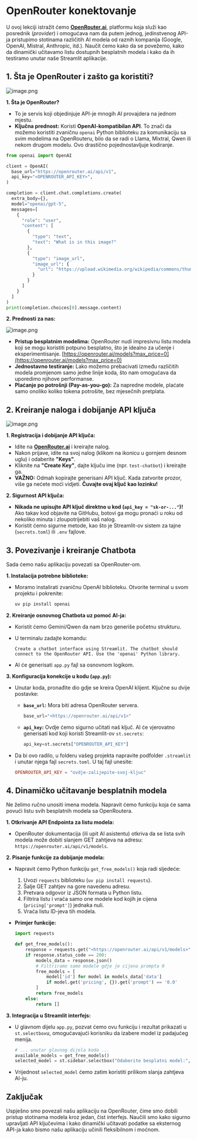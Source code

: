 # OpenRouter konektovanje

U ovoj lekciji istražit ćemo [**OpenRouter.ai**](http://OpenRouter.ai), platformu koja služi kao posrednik (*provider*) i omogućava nam da putem jednog, jedinstvenog API-ja pristupimo stotinama različitih AI modela od raznih kompanija (Google, OpenAI, Mistral, Anthropic, itd.). Naučit ćemo kako da se povežemo, kako da dinamički učitavamo listu dostupnih besplatnih modela i kako da ih testiramo unutar naše Streamlit aplikacije.

## 1. Šta je OpenRouter i zašto ga koristiti?

![image.png](/files/images/06_image.png)

**1. Šta je OpenRouter?**

- To je servis koji objedinjuje API-je mnogih AI provajdera na jednom mjestu.
- **Ključna prednost:** Koristi **OpenAI-kompatibilan API**. To znači da možemo koristiti zvaničnu `openai` Python biblioteku za komunikaciju sa svim modelima na OpenRouteru, bilo da se radi o Llama, Mixtral, Qwen ili nekom drugom modelu. Ovo drastično pojednostavljuje kodiranje.

```python
from openai import OpenAI

client = OpenAI(
  base_url="https://openrouter.ai/api/v1",
  api_key="<OPENROUTER_API_KEY>",
)

completion = client.chat.completions.create(
  extra_body={},
  model="openai/gpt-5",
  messages=[
    {
      "role": "user",
      "content": [
        {
          "type": "text",
          "text": "What is in this image?"
        },
        {
          "type": "image_url",
          "image_url": {
            "url": "https://upload.wikimedia.org/wikipedia/commons/thumb/d/dd/Gfp-wisconsin-madison-the-nature-boardwalk.jpg/2560px-Gfp-wisconsin-madison-the-nature-boardwalk.jpg"
          }
        }
      ]
    }
  ]
)
print(completion.choices[0].message.content)
```

**2. Prednosti za nas:**

![image.png](/files/images/06_image%201.png)

- **Pristup besplatnim modelima:** OpenRouter nudi impresivnu listu modela koji se mogu koristiti potpuno besplatno, što je idealno za učenje i eksperimentisanje. [https://openrouter.ai/models?max_price=0](https://openrouter.ai/models?max_price=0)
- **Jednostavno testiranje:** Lako možemo prebacivati između različitih modela promjenom samo jedne linije koda, što nam omogućava da uporedimo njihove performanse.
- **Plaćanje po potrošnji (Pay-as-you-go):** Za napredne modele, plaćate samo onoliko koliko tokena potrošite, bez mjesečnih pretplata.

## 2. Kreiranje naloga i dobijanje API ključa

![image.png](/files/images/06_image%202.png)

**1. Registracija i dobijanje API ključa:**

- Idite na [**OpenRouter.ai**](https://openrouter.ai/) i kreirajte nalog.
- Nakon prijave, idite na svoj nalog (klikom na ikonicu u gornjem desnom uglu) i odaberite **"Keys"**.
- Kliknite na **"Create Key"**, dajte ključu ime (npr. `test-chatbot`) i kreirajte ga.
- **VAŽNO:** Odmah kopirajte generisani API ključ. Kada zatvorite prozor, više ga nećete moći vidjeti. **Čuvajte ovaj ključ kao lozinku!**

**2. Sigurnost API ključa:**

- **Nikada ne upisujte API ključ direktno u kod (`api_key = "sk-or-..."`)!** Ako takav kod objavite na GitHubu, botovi ga mogu pronaći u roku od nekoliko minuta i zloupotrijebiti vaš nalog.
- Koristit ćemo sigurne metode, kao što je Streamlit-ov sistem za tajne (`secrets.toml`) ili `.env` fajlove.

## 3. Povezivanje i kreiranje Chatbota

Sada ćemo našu aplikaciju povezati sa OpenRouter-om.

**1. Instalacija potrebne biblioteke:**

- Moramo instalirati zvaničnu OpenAI biblioteku. Otvorite terminal u svom projektu i pokrenite:
    
    ```bash
    uv pip install openai
    ```
    

**2. Kreiranje osnovnog Chatbota uz pomoć AI-ja:**

- Koristit ćemo Gemini/Qwen da nam brzo generiše početnu strukturu.
- U terminalu zadajte komandu:
    
    ```
    Create a chatbot interface using Streamlit. The chatbot should connect to the OpenRouter API. Use the 'openai' Python library.
    
    ```
    
- AI će generisati `app.py` fajl sa osnovnom logikom.

**3. Konfiguracija konekcije u kodu (`app.py`):**

- Unutar koda, pronađite dio gdje se kreira OpenAI klijent. Ključne su dvije postavke:
    - **`base_url`:** Mora biti adresa OpenRouter servera.
        
        ```python
        base_url="<https://openrouter.ai/api/v1>"
        ```
        
    - **`api_key`:** Ovdje ćemo sigurno učitati naš ključ. AI će vjerovatno generisati kod koji koristi Streamlit-ov `st.secrets`:
        
        ```python
        api_key=st.secrets["OPENROUTER_API_KEY"]
        ```
        
- Da bi ovo radilo, u folderu vašeg projekta napravite podfolder `.streamlit` i unutar njega fajl `secrets.toml`. U taj fajl unesite:
    
    ```toml
    OPENROUTER_API_KEY = "ovdje-zalijepite-svoj-kljuc"
    ```
    

## 4. Dinamičko učitavanje besplatnih modela

Ne želimo ručno unositi imena modela. Napravit ćemo funkciju koja će sama povući listu svih besplatnih modela sa OpenRoutera.

**1. Otkrivanje API Endpointa za listu modela:**

- OpenRouter dokumentacija (ili upit AI asistentu) otkriva da se lista svih modela može dobiti slanjem GET zahtjeva na adresu: `https://openrouter.ai/api/v1/models`.

**2. Pisanje funkcije za dobijanje modela:**

- Napravit ćemo Python funkciju `get_free_models()` koja radi sljedeće:
    1. Uvozi `requests` biblioteku (`uv pip install requests`).
    2. Šalje GET zahtjev na gore navedenu adresu.
    3. Pretvara odgovor iz JSON formata u Python listu.
    4. Filtrira listu i vraća samo one modele kod kojih je cijena (`pricing['prompt']`) jednaka nuli.
    5. Vraća listu ID-jeva tih modela.
- **Primjer funkcije:**
    
    ```python
    import requests
    
    def get_free_models():
        response = requests.get("<https://openrouter.ai/api/v1/models>")
        if response.status_code == 200:
            models_data = response.json()
            # Filtriramo samo modele gdje je cijena prompta 0
            free_models = [
                model['id'] for model in models_data['data']
                if model.get('pricing', {}).get('prompt') == '0.0'
            ]
            return free_models
        else:
            return []
    ```
    

**3. Integracija u Streamlit interfejs:**

- U glavnom dijelu `app.py`, pozvat ćemo ovu funkciju i rezultat prikazati u `st.selectbox`u, omogućavajući korisniku da izabere model iz padajućeg menija.
    
    ```python
    # ... unutar glavnog dijela koda ...
    available_models = get_free_models()
    selected_model = st.sidebar.selectbox("Odaberite besplatni model:", available_models)
    ```
    
- Vrijednost `selected_model` ćemo zatim koristiti prilikom slanja zahtjeva AI-ju.

## Zaključak

Uspješno smo povezali našu aplikaciju na OpenRouter, čime smo dobili pristup stotinama modela kroz jedan, čist interfejs. Naučili smo kako sigurno upravljati API ključevima i kako dinamički učitavati podatke sa eksternog API-ja kako bismo našu aplikaciju učinili fleksibilnom i moćnom.